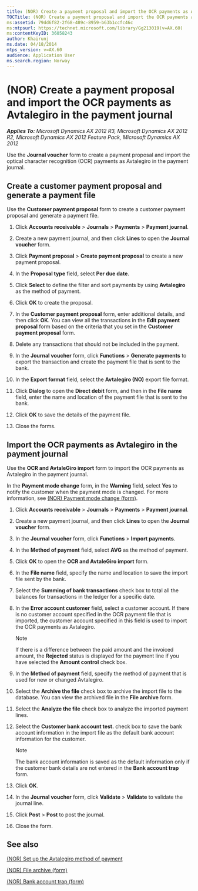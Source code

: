 ```yaml
---
title: (NOR) Create a payment proposal and import the OCR payments as Avtalegiro in the payment journal
TOCTitle: (NOR) Create a payment proposal and import the OCR payments as Avtalegiro in the payment journal
ms:assetid: 79dd6f82-2f68-489c-8959-b63b1ccfc46c
ms:mtpsurl: https://technet.microsoft.com/library/Gg213019(v=AX.60)
ms:contentKeyID: 36058243
author: Khairunj
ms.date: 04/18/2014
mtps_version: v=AX.60
audience: Application User
ms.search.region: Norway
---
```


# (NOR) Create a payment proposal and import the OCR payments as Avtalegiro in the payment journal 


_**Applies To:** Microsoft Dynamics AX 2012 R3, Microsoft Dynamics AX 2012 R2, Microsoft Dynamics AX 2012 Feature Pack, Microsoft Dynamics AX 2012_

Use the **Journal voucher** form to create a payment proposal and import the optical character recognition (OCR) payments as Avtalegiro in the payment journal.

## Create a customer payment proposal and generate a payment file

Use the **Customer payment proposal** form to create a customer payment proposal and generate a payment file.

1.  Click **Accounts receivable** \> **Journals** \> **Payments** \> **Payment journal**.

2.  Create a new payment journal, and then click **Lines** to open the **Journal voucher** form.

3.  Click **Payment proposal** \> **Create payment proposal** to create a new payment proposal.

4.  In the **Proposal type** field, select **Per due date**.

5.  Click **Select** to define the filter and sort payments by using **Avtalegiro** as the method of payment.

6.  Click **OK** to create the proposal.

7.  In the **Customer payment proposal** form, enter additional details, and then click **OK**. You can view all the transactions in the **Edit payment proposal** form based on the criteria that you set in the **Customer payment proposal** form.

8.  Delete any transactions that should not be included in the payment.

9.  In the **Journal voucher** form, click **Functions** \> **Generate payments** to export the transaction and create the payment file that is sent to the bank.

10. In the **Export format** field, select the **Avtalegiro (NO)** export file format.

11. Click **Dialog** to open the **Direct debit** form, and then in the **File name** field, enter the name and location of the payment file that is sent to the bank.

12. Click **OK** to save the details of the payment file.

13. Close the forms.

## Import the OCR payments as Avtalegiro in the payment journal

Use the **OCR and AvtaleGiro import** form to import the OCR payments as Avtalegiro in the payment journal.

In the **Payment mode change** form, in the **Warning** field, select **Yes** to notify the customer when the payment mode is changed. For more information, see [(NOR) Payment mode change (form)](https://technet.microsoft.com/library/hh209700\(v=ax.60\)).

1.  Click **Accounts receivable** \> **Journals** \> **Payments** \> **Payment journal**.

2.  Create a new payment journal, and then click **Lines** to open the **Journal voucher** form.

3.  In the **Journal voucher** form, click **Functions** \> **Import payments**.

4.  In the **Method of payment** field, select **AVG** as the method of payment.

5.  Click **OK** to open the **OCR and AvtaleGiro import** form.

6.  In the **File name** field, specify the name and location to save the import file sent by the bank.

7.  Select the **Summing of bank transactions** check box to total all the balances for transactions in the ledger for a specific date.

8.  In the **Error account customer** field, select a customer account. If there is no customer account specified in the OCR payment file that is imported, the customer account specified in this field is used to import the OCR payments as Avtalegiro.
    

    > [!NOTE]
    > <P>If there is a difference between the paid amount and the invoiced amount, the <STRONG>Rejected</STRONG> status is displayed for the payment line if you have selected the <STRONG>Amount control</STRONG> check box.</P>



9.  In the **Method of payment** field, specify the method of payment that is used for new or changed Avtalegiro.

10. Select the **Archive the file** check box to archive the import file to the database. You can view the archived file in the **File archive** form.

11. Select the **Analyze the file** check box to analyze the imported payment lines.

12. Select the **Customer bank account test.** check box to save the bank account information in the import file as the default bank account information for the customer.
    

    > [!NOTE]
    > <P>The bank account information is saved as the default information only if the customer bank details are not entered in the <STRONG>Bank account trap</STRONG> form.</P>



13. Click **OK**.

14. In the **Journal voucher** form, click **Validate** \> **Validate** to validate the journal line.

15. Click **Post** \> **Post** to post the journal.

16. Close the form.

## See also

[(NOR) Set up the Avtalegiro method of payment](nor-set-up-the-avtalegiro-method-of-payment.md)

[(NOR) File archive (form)](https://technet.microsoft.com/library/hh242881\(v=ax.60\))

[(NOR) Bank account trap (form)](https://technet.microsoft.com/library/hh227378\(v=ax.60\))

  


